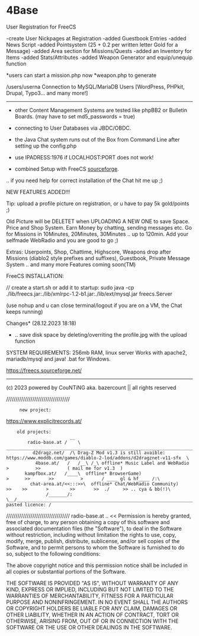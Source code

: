 # 4Base
User Registration for FreeCS


-create User Nickpages at Registration
-added Guestbook Entries
-added News Script
-added Pointsystem (25 + 0.2 per written letter Gold for a Message)
-added Area section for Missions/Quests 
-added an Inventory for Items
-added Stats/Attributes
-added Weapon Generator and equip/unequip function


*users can start a mission.php now
*weapon.php to generate

/users/userna
Connection to MySQL/MariaDB Users [WordPress, PHPkit, Drupal, Typo3... and many more!] 

 ----------------------------------------------------------------------------------------------------------------------
- other Content Management Systems are tested like phpBB2 or Bulletin Boards. (may have to set md5_passwords = true)
- connecting to User Databases via JBDC/OBDC.
- the Java Chat system runs out of the Box from Command Line after setting up the config.php

- use IPADRESS:1976 if LOCALHOST:PORT does not work!
- combined Setup with FreeCS [sourceforge](https://freecs.sourceforge.net/).
  
.. if you need help for correct installation of the Chat hit me up ;)



NEW FEATURES ADDED!!!

Tip: upload a profile picture on registration, or u have to pay 5k gold/points ;)

Old Picture will be DELETET when UPLOADING A NEW ONE to save Space.
Price and Shop System. Earn Money by chatting, sending messages etc.
Go for Missions in 10Minutes, 20Minutes, 30Minutes .. up to 120min.
Add your selfmade WebRadio and you are good to go ;)

Extras:
Userpoints, Shop, Chattime, Highscore, Weapons drop after Missions
(diablo2 style prefixes and suffixes), Guestbook, Private Message System
.. and many more Features coming soon(TM)




FreeCS INSTALLATION:

// create a start.sh or add it to startup:
sudo java -cp ./lib/freecs.jar:./lib/xmlrpc-1.2-b1.jar:./lib/ext/mysql.jar freecs.Server

(use nohup and u can close terminal/logout if you are on a VM, the Chat keeps running)



Changes* (28.12.2023 18:18)
- .. save disk space by deleting/overriting the profile.jpg with the upload function


SYSTEM REQUIREMENTS: 256mb RAM, linux server
Works with apache2, mariadb/mysql and java! .bat for Windows.

https://freecs.sourceforge.net/


__________________________________
(c) 2023 powered by CouNTiNG aka. 
bazercount || all rights reserved

//////////////////////////////////

         new project:
 https://www.explicitrecords.at/
 
        old projects:
                            __                                                                     
            radio-base.at /    \ ___________________________________________________________________________________________________.
              d2dragz.net/  /\ Drag-Z Mod v1.3 is still avaible: https://www.moddb.com/games/diablo-2-lod/addons/d2dragznet-v11-sfx  \
               4base.at/   /   /__\ /_\ offline* Music Label and WebRadio                  >          >>          ( mail me for v1.3  )
           kampfbox.at/   /____\  offline* BrowserGame)                       >      >>       >>          >       / ____ gl & hf____ /:\
             chat-area.at/<<:::>>\  offline* Chat/WebRadio Community)      >>    >>       >        >>       >>  ./     >> .. cya & bb(!)\ 
                   /_______/:     \__/__________________________________________________________________________(!)copy pasted licence: /
//////////////////////////////////   radio-base.at                                                                                .. <<
Permission is hereby granted, free of charge, to any person obtaining a copy
of this software and associated documentation files (the "Software"), to deal
in the Software without restriction, including without limitation the rights
to use, copy, modify, merge, publish, distribute, sublicense, and/or sell
copies of the Software, and to permit persons to whom the Software is
furnished to do so, subject to the following conditions:

The above copyright notice and this permission notice shall be included in all
copies or substantial portions of the Software.

THE SOFTWARE IS PROVIDED "AS IS", WITHOUT WARRANTY OF ANY KIND, EXPRESS OR
IMPLIED, INCLUDING BUT NOT LIMITED TO THE WARRANTIES OF MERCHANTABILITY,
FITNESS FOR A PARTICULAR PURPOSE AND NONINFRINGEMENT. IN NO EVENT SHALL THE
AUTHORS OR COPYRIGHT HOLDERS BE LIABLE FOR ANY CLAIM, DAMAGES OR OTHER
LIABILITY, WHETHER IN AN ACTION OF CONTRACT, TORT OR OTHERWISE, ARISING FROM,
OUT OF OR IN CONNECTION WITH THE SOFTWARE OR THE USE OR OTHER DEALINGS IN THE
SOFTWARE.
